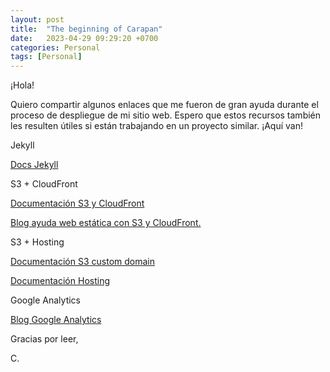 ```yaml
---
layout: post
title:  "The beginning of Carapan"
date:   2023-04-29 09:29:20 +0700
categories: Personal
tags: [Personal]
---
```

¡Hola!

Quiero compartir algunos enlaces que me fueron de gran ayuda durante el proceso de despliegue de mi sitio web. Espero que estos recursos también les resulten útiles si están trabajando en un proyecto similar. ¡Aquí van!


 Jekyll 

<a href="https://jekyllrb.com/docs/step-by-step/01-setup/" target="_blank" rel="nofollow">Docs Jekyll</a>


S3 + CloudFront

<a href="https://aws.amazon.com/es/blogs/aws-spanish/como-alojar-tu-sitio-web-estatico-en-amazon-s3-y-amazon-cloudfront/" target="_blank" rel="nofollow">Documentación S3 y CloudFront</a>


<a href="https://dev.to/aws-builders/deploy-static-website-on-s3-bucket-and-configure-cloudfront-distribution-12em" target="_blank" rel="nofollow">Blog ayuda web estática con S3 y CloudFront.</a>


S3 + Hosting

<a href="https://docs.aws.amazon.com/es_es/AmazonS3/latest/userguide/website-hosting-custom-domain-walkthrough.html" target="_blank" rel="nofollow">Documentación S3 custom domain</a>

<a href="https://docs.aws.amazon.com/AmazonS3/latest/userguide/WebsiteHosting.html" target="_blank" rel="nofollow">Documentación Hosting</a>

Google Analytics

<a href="https://michaelsoolee.com/google-analytics-jekyll/" target="_blank" rel="nofollow">Blog Google Analytics</a>


Gracias por leer,


C.
